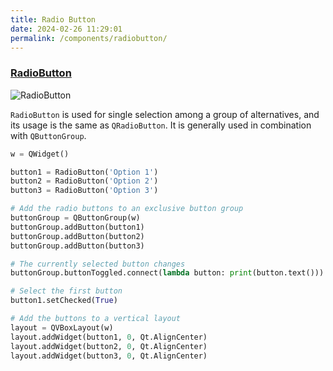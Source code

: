 ```yaml
---
title: Radio Button
date: 2024-02-26 11:29:01
permalink: /components/radiobutton/
---
```


### [RadioButton](https://pyqt-fluent-widgets.readthedocs.io/en/latest/autoapi/qfluentwidgets/components/widgets/button/index.html#qfluentwidgets.components.widgets.button.RadioButton)

![RadioButton](/img/components/radiobutton/RadioButton.png)

`RadioButton` is used for single selection among a group of alternatives, and its usage is the same as `QRadioButton`. It is generally used in combination with `QButtonGroup`.

```python
w = QWidget()

button1 = RadioButton('Option 1')
button2 = RadioButton('Option 2')
button3 = RadioButton('Option 3')

# Add the radio buttons to an exclusive button group
buttonGroup = QButtonGroup(w)
buttonGroup.addButton(button1)
buttonGroup.addButton(button2)
buttonGroup.addButton(button3)

# The currently selected button changes
buttonGroup.buttonToggled.connect(lambda button: print(button.text()))

# Select the first button
button1.setChecked(True)

# Add the buttons to a vertical layout
layout = QVBoxLayout(w)
layout.addWidget(button1, 0, Qt.AlignCenter)
layout.addWidget(button2, 0, Qt.AlignCenter)
layout.addWidget(button3, 0, Qt.AlignCenter)
```